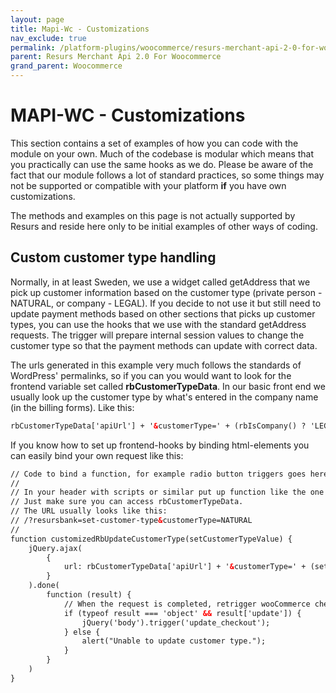 ```yaml
---
layout: page
title: Mapi-Wc - Customizations
nav_exclude: true
permalink: /platform-plugins/woocommerce/resurs-merchant-api-2-0-for-woocommerce/mapi-wc---customizations/
parent: Resurs Merchant Api 2.0 For Woocommerce
grand_parent: Woocommerce
---
```




# MAPI-WC - Customizations 
This section contains a set of examples of how you can code with the
module on your own. Much of the codebase is modular which means that you
practically can use the same hooks as we do. Please be aware of the fact
that our module follows a lot of standard practices, so some things may
not be supported or compatible with your platform **if** you have own
customizations.

The methods and examples on this page is not actually supported by
Resurs and reside here only to be initial examples of other ways of
coding.

## Custom customer type handling
Normally, in at least Sweden, we use a widget called getAddress that we
pick up customer information based on the customer type (private
person - NATURAL, or company - LEGAL). If you decide to not use it but
still need to update payment methods based on other sections that picks
up customer types, you can use the hooks that we use with the standard
getAddress requests. The trigger will prepare internal session values to
change the customer type so that the payment methods can update with
correct data.

The urls generated in this example very much follows the standards of
WordPress' permalinks, so if you can you would want to look for the
frontend variable set called **rbCustomerTypeData**. In our basic front
end we usually look up the customer type by what's entered in the
company name (in the billing forms). Like this:

```xml
rbCustomerTypeData['apiUrl'] + '&customerType=' + (rbIsCompany() ? 'LEGAL' : 'NATURAL'),
```
If you know how to set up frontend-hooks by binding html-elements you
can easily bind your own request like this:

```xml
// Code to bind a function, for example radio button triggers goes here.
//
// In your header with scripts or similar put up function like the one below.
// Just make sure you can access rbCustomerTypeData.
// The URL usually looks like this:
// /?resursbank=set-customer-type&customerType=NATURAL
// 
function customizedRbUpdateCustomerType(setCustomerTypeValue) {
    jQuery.ajax(
        {
            url: rbCustomerTypeData['apiUrl'] + '&customerType=' + (setCustomerTypeValue === 'LEGAL' ? 'LEGAL' : 'NATURAL'),
        }
    ).done(
        function (result) {
            // When the request is completed, retrigger wooCommerce checkout features with the internal trigger.
            if (typeof result === 'object' && result['update']) {
                jQuery('body').trigger('update_checkout');
            } else {
                alert("Unable to update customer type.");
            }
        }
    )
}
```
